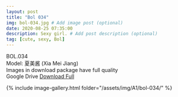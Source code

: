 ```yaml
---
layout: post
title: "Bol 034"
img: bol-034.jpg # Add image post (optional)
date: 2020-08-25 07:35:00
description: Sexy girl. # Add post description (optional)
tag: [cute, sexy, Bol]
---
```

BOL.034  
Model: 夏美酱 (Xia Mei Jiang)                                                                   
Images in download package have full quality                    
Google Drive [Download Full](http://gestyy.com/ew8TxC)

{% include image-gallery.html folder="/assets/img/A1/bol-034/" %}

